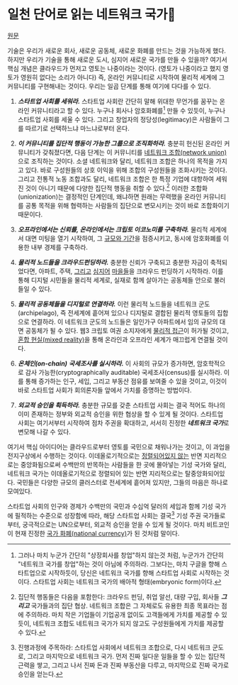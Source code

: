 # 일천 단어로 읽는 네트워크 국가🔗

[원문](https://thenetworkstate.com/the-network-state-in-one-thousand-words)

기술은 우리가 새로운 회사, 새로운 공동체, 새로운 화폐를 만드는 것을 가능하게 했다. 하지만 우리가 기술을 통해 새로운 도시, 심지어 새로운 국가를 만들 수 있을까? 여기서 핵심 개념은 클라우드가 먼저고 영토는 나중이라는 것이다. (영토가 나중이라고 했지 영토가 영원히 없다는 소리가 아니다) 즉, 온라인 커뮤니티로 시작하여 물리적 세계에 그 커뮤니티를 구현해내는 것이다. 우리는 일곱 단계를 통해 여기에 다다를 수 있다.

1. ***스타트업 사회를 세워라.*** 스타트업 사회란 간단히 말해 위대한 무언가를 꿈꾸는 온라인 커뮤니티라고 할 수 있다. 누구나 회사나 암호화폐를[^2] 만들 수 있듯이, 누구나 스타트업 사회를 세울 수 있다. 그리고 창업자의 정당성(legitimacy)은 사람들이 그를 따르기로 선택하느냐 마느냐로부터 온다.

2. ***이 커뮤니티를 집단적 행동이 가능한 그룹으로 조직화하라.*** 충분히 헌신된 온라인 커뮤니티가 갖춰졌다면, 다음 단계는 이 커뮤니티를 [네트워크 조합(network union)](https://thenetworkstate.com/network-union)으로 조직하는 것이다. 소셜 네트워크와 달리, 네트워크 조합은 하나의 목적을 가지고 있다. 바로 구성원들의 상호 이익을 위해 조합의 구성원들을 조화시키는 것이다. 그리고 전통적 노동 조합과도 달리, 네트워크 조합은 한 특정 기업에 대항하여 세워진 것이 아니기 때문에 다양한 집단적 행동을 취할 수 있다.[^3] 이러한 조합화(unionization)는 결정적인 단계인데, 왜냐하면 원래는 무력했을 온라인 커뮤니티를 공통 목적을 위해 협력하는 사람들의 집단으로 변모시키는 것이 바로 조합화이기 때문이다.

3. ***오프라인에서는 신뢰를, 온라인에서는 크립토 이코노미를 구축하라.*** 물리적 세계에서 대면 미팅을 열기 시작하여, 그 [규모와 기간](https://twitter.com/balajis/status/1305886351737249792)을 점증시키고, 동시에 암호화폐를 이용한 내부 경제를 구축하라.

4. ***물리적 노드들을 크라우드펀딩하라.*** 충분한 신뢰가 구축되고 충분한 자금이 축적되었다면, 아파트, 주택, [그리고](https://prospera.hn/) [심지어](https://archive.ph/TUqiw#selection-1315.0-1315.99) [마을들](https://www.culdesac.com/)을 크라우드 펀딩하기 시작하라. 이를 통해 디지털 시민들을 물리적 세계로, 실재로 함께 살아가는 공동체들 안으로 불러들일 수 있다.

5. ***물리적 공동체들을 디지털로 연결하라.*** 이런 물리적 노드들을 네트워크 군도(archipelago), 즉 전세계에 흩어져 있으나 디지털로 결합된 물리적 영토들의 집합으로 연결하라. 이 네트워크 군도의 노드들은 일인가구 아파트에서 임의 규모의 대면 공동체가 될 수 있다. 웹3 크립토 여권 소지자에게 [물리적 접근](https://twitter.com/hm0429/status/1465241679800111107)이 허가될 것이고, [혼합 현실(mixed reality)](https://twitter.com/balajis/status/1459554005105840132)을 통해 온라인과 오프라인 세계가 매끄럽게 연결될 것이다.

6. ***온체인(on-chain) 국세조사를 실시하라.*** 이 사회의 규모가 증가하면, 암호학적으로 감사 가능한(cryptographically auditable) 국세조사(census)를 실시하라. 이를 통해 증가하는 인구, 세입, 그리고 부동산 점유를 보여줄 수 있을 것이고, 이것이 바로 스타트업 사회가 회의론자들 앞에서 가치를 증명하는 방법이다.

7. ***외교적 승인을 획득하라.*** 충분한 규모를 갖춘 스타트업 사회는 결국 적어도 하나의 이미 존재하는 정부와 외교적 승인을 위한 협상을 할 수 있게 될 것이다. 스타트업 사회는 여기서부터 시작하여 점차 주권을 확대하고, 서서히 진정한 ***네트워크 국가***로 변모해 나갈 수 있다.

여기서 핵심 아이디어는 클라우드로부터 영토를 국민으로 채워나가는 것이고, 이 과업을 전지구상에서 수행하는 것이다. 이데올로기적으로는 [정렬되어있지 않는](https://www.visualcapitalist.com/charts-americas-political-divide-1994-2017) 반면 지리적으로는 중앙화됨으로써 수백만의 반목하는 사람들을 한 곳에 몰아넣는 기성 국가와 달리, 네트워크 국가는 이데올로기적으로 정렬되어 있는 반면 지리적으로는 탈중앙화되어있다. 국민들은 다양한 규모의 클러스터로 전세계에 흩어져 있지만, 그들의 마음은 하나로 모여있다.

스타트업 사회의 인구와 경제가 수백만의 국민과 수십억 달러의 세입과 함께 기성 국가에 필적하는 수준으로 성장함에 따라, 해당 스타트업 사회는 결국[^4] 기성 주권 국가들로부터, 궁극적으로는 UN으로부터, 외교적 승인을 얻을 수 있게 될 것이다. 마치 비트코인이 현재 진정한 [국가 화폐(national currency)](https://twitter.com/nayibbukele/status/1402507224916836352)가 된 것처럼 말이다.




[^2]: 그러나 마치 누군가 간단히 "상장회사를 창업"하지 않는것 처럼, 누군가가 간단히 "네트워크 국가를 창업"하는 것이 아님에 주의하라. 그보다는, 마치 구글을 향해 스타트업으로 시작하듯이, 당신은 네트워크 국가를 향해 스타트업 사회로 시작하는 것이다. 스타트업 사회는 네트워크 국가의 배아적 형태(embryonic form)이다.

[^3]: 집단적 행동들은 다음을 포함한다: 크라우드 펀딩, 취업 알선, 대량 구입, 회사들 ***그리고*** 국가들과의 집단 협상. 네트워크 조합은 그 자체로도 유용한 최종 목표라는 점에 주의하라. 마치 작은 기업들이 기업공개 없이도 고객들에게 가치를 제공할 수 있듯이, 네트워크 조합도 네트워크 국가가 되지 않고도 구성원들에게 가치를 제공할 수 있다.

[^4]: 진행과정에 주목하라: 스타트업 사회에서 네트워크 조합으로, 다시 네트워크 군도로, 그리고 마지막으로 네트워크 국가. 먼저 진짜 일다운 일들을 할 수 있는 집단적 근력을 쌓고, 그리고 나서 진짜 돈과 진짜 부동산을 다루고, 마지막으로 진짜 국가로 승인을 얻는다.
